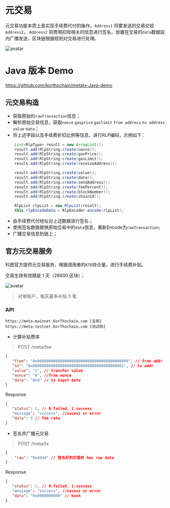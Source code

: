 # 元交易
元交易功能本质上是实现手续费代付的操作。`Address1` 将要发送的交易交给`Address2`， `Address2` 将费用扣除相关的信息进行签名，放置在交易的`data`数据段内广播发送，区块链根据规则对交易进行处理。

![avatar](../../images/metatx.jpg)


# Java 版本 Demo

https://github.com/korthochain/metatx-Java-demo

## 元交易构造
- 获取原始的`rawTransaction`信息；
- 解析原始交易信息，获取`nonce` `gasprice` `gaslimit` `from address` `to address` `value` `data`；
- 将上述字段以及手续费折扣比例等信息，进行RLP编码，示例如下：
```Java
    List<RlpType> result = new ArrayList();
    result.add(RlpString.create(nonce));
    result.add(RlpString.create(gasPrice));
    result.add(RlpString.create(gasLimit));
    result.add(RlpString.create(receiveAddress));

    result.add(RlpString.create(value));
    result.add(RlpString.create(data));
    result.add(RlpString.create(sendAddress));
    result.add(RlpString.create(feePercent));
    result.add(RlpString.create(blockNumber));
    result.add(RlpString.create(chainId));

    RlpList rlpList = new RlpList(result);
    this.rlpEncodeData = RlpEncoder.encode(rlpList);
```
- 由手续费代付地址对上述数据进行签名；
- 使用签名数据替换原始交易中的`data`信息，重新Encode为`rawTransaction`;
- 广播交易信息到链上；

## 官方元交易服务
科图官方提供元交易服务，根据调用者的`KTO`持仓量，进行手续费补贴。

交易生效有效期是 1 天（28800 区块）；

![avatar](../../images/grade-cn.png)

> 对单账户，每天最多补贴 5 笔


### API

```
https://meta-mainnet.KorThochain.com [主网]
https://meta-testnet.KorThochain.com [测试网]
```

- 计算补贴费率
  
>  POST /meta/fee
 ```JSON
 {
    "from": "0x0000000000000000000000000000000000000000", // from addr
    "to": "0x0000000000000000000000000000000000000001", // to addr
    "value": "1", // transfer value
    "nonce": "0", //from nonce
    "data": "0x0" // tx input data
}
 ```
 Response
```JSON
{
   "status": 1, // 0:failed, 1:success
   "message": "success", //sucess or error
   "data": 0 // fee rate
}
```

- 签名并广播元交易

> POST /meta/tx
```JSON
{
    "raw": "0xdddd" // 签名好的交易的 hex raw data
}
```
Response
```JSON
{
   "status": 1, // 0:failed, 1:success
   "message": "success", //sucess or error
   "data": "0x0000000000" // hash
}
```
